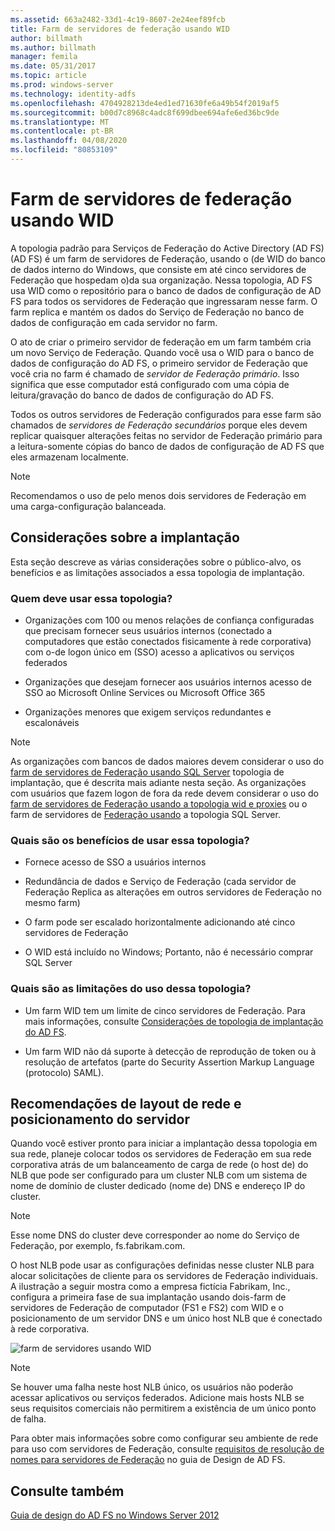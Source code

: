 ```yaml
---
ms.assetid: 663a2482-33d1-4c19-8607-2e24eef89fcb
title: Farm de servidores de federação usando WID
author: billmath
ms.author: billmath
manager: femila
ms.date: 05/31/2017
ms.topic: article
ms.prod: windows-server
ms.technology: identity-adfs
ms.openlocfilehash: 4704928213de4ed1ed71630fe6a49b54f2019af5
ms.sourcegitcommit: b00d7c8968c4adc8f699dbee694afe6ed36bc9de
ms.translationtype: MT
ms.contentlocale: pt-BR
ms.lasthandoff: 04/08/2020
ms.locfileid: "80853109"
---
```

# <a name="federation-server-farm-using-wid"></a>Farm de servidores de federação usando WID

A topologia padrão para Serviços de Federação do Active Directory (AD FS) \(AD FS\) é um farm de servidores de Federação, usando o \(de WID do banco de dados interno do Windows, que consiste em até cinco servidores de Federação que hospedam o\)da sua organização. Nessa topologia, AD FS usa WID como o repositório para o banco de dados de configuração de AD FS para todos os servidores de Federação que ingressaram nesse farm. O farm replica e mantém os dados do Serviço de Federação no banco de dados de configuração em cada servidor no farm.  
  
O ato de criar o primeiro servidor de federação em um farm também cria um novo Serviço de Federação. Quando você usa o WID para o banco de dados de configuração do AD FS, o primeiro servidor de Federação que você cria no farm é chamado de *servidor de Federação primário*. Isso significa que esse computador está configurado com uma cópia de leitura\/gravação do banco de dados de configuração do AD FS.  
  
Todos os outros servidores de Federação configurados para esse farm são chamados de *servidores de Federação secundários* porque eles devem replicar quaisquer alterações feitas no servidor de Federação primário para a leitura\-somente cópias do banco de dados de configuração de AD FS que eles armazenam localmente.  
  
> [!NOTE]  
> Recomendamos o uso de pelo menos dois servidores de Federação em uma carga\-configuração balanceada.  
  
## <a name="deployment-considerations"></a>Considerações sobre a implantação  
Esta seção descreve as várias considerações sobre o público-alvo, os benefícios e as limitações associados a essa topologia de implantação.  
  
### <a name="who-should-use-this-topology"></a>Quem deve usar essa topologia?  
  
-   Organizações com 100 ou menos relações de confiança configuradas que precisam fornecer seus usuários internos \(conectado a computadores que estão conectados fisicamente à rede corporativa\) com o\-de logon único em \(SSO\) acesso a aplicativos ou serviços federados  
  
-   Organizações que desejam fornecer aos usuários internos acesso de SSO ao Microsoft Online Services ou Microsoft Office 365  
  
-   Organizações menores que exigem serviços redundantes e escalonáveis  
  
> [!NOTE]  
> As organizações com bancos de dados maiores devem considerar o uso do [farm de servidores de Federação usando SQL Server](Federation-Server-Farm-Using-SQL-Server.md) topologia de implantação, que é descrita mais adiante nesta seção. As organizações com usuários que fazem logon de fora da rede devem considerar o uso do [farm de servidores de Federação usando a topologia wid e proxies](Federation-Server-Farm-Using-WID-and-Proxies.md) ou o farm de servidores de [Federação usando](Federation-Server-Farm-Using-SQL-Server.md) a topologia SQL Server.  
  
### <a name="what-are-the-benefits-of-using-this-topology"></a>Quais são os benefícios de usar essa topologia?  
  
-   Fornece acesso de SSO a usuários internos  
  
-   Redundância de dados e Serviço de Federação \(cada servidor de Federação Replica as alterações em outros servidores de Federação no mesmo farm\)  
  
-   O farm pode ser escalado horizontalmente adicionando até cinco servidores de Federação  
  
-   O WID está incluído no Windows; Portanto, não é necessário comprar SQL Server  
  
### <a name="what-are-the-limitations-of-using-this-topology"></a>Quais são as limitações do uso dessa topologia?  
  
-   Um farm WID tem um limite de cinco servidores de Federação. Para mais informações, consulte [Considerações de topologia de implantação do AD FS](AD-FS-Deployment-Topology-Considerations.md).  
  
-   Um farm WID não dá suporte à detecção de reprodução de token ou à resolução de artefatos \(parte do Security Assertion Markup Language \(protocolo\) SAML\).  
  
## <a name="server-placement-and-network-layout-recommendations"></a>Recomendações de layout de rede e posicionamento do servidor  
Quando você estiver pronto para iniciar a implantação dessa topologia em sua rede, planeje colocar todos os servidores de Federação em sua rede corporativa atrás de um balanceamento de carga de rede \(o host de\) do NLB que pode ser configurado para um cluster NLB com um sistema de nome de domínio de cluster dedicado \(nome de\) DNS e endereço IP do cluster.  
  
> [!NOTE]  
> Esse nome DNS do cluster deve corresponder ao nome do Serviço de Federação, por exemplo, fs.fabrikam.com.  
  
O host NLB pode usar as configurações definidas nesse cluster NLB para alocar solicitações de cliente para os servidores de Federação individuais. A ilustração a seguir mostra como a empresa fictícia Fabrikam, Inc., configura a primeira fase de sua implantação usando dois\-farm de servidores de Federação de computador \(FS1 e FS2\) com WID e o posicionamento de um servidor DNS e um único host NLB que é conectado à rede corporativa.  
  
![farm de servidores usando WID](media/FarmWID.gif)  
  
> [!NOTE]  
> Se houver uma falha neste host NLB único, os usuários não poderão acessar aplicativos ou serviços federados. Adicione mais hosts NLB se seus requisitos comerciais não permitirem a existência de um único ponto de falha.  
  
Para obter mais informações sobre como configurar seu ambiente de rede para uso com servidores de Federação, consulte [requisitos de resolução de nomes para servidores de Federação](Name-Resolution-Requirements-for-Federation-Servers.md) no guia de Design de AD FS.  
  
## <a name="see-also"></a>Consulte também
[Guia de design do AD FS no Windows Server 2012](AD-FS-Design-Guide-in-Windows-Server-2012.md)
